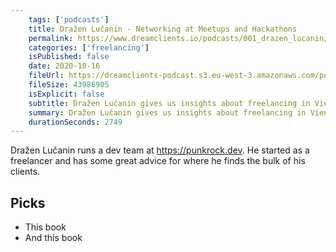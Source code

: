 ```yaml
---
    tags: ['podcasts']
    title: Dražen Lučanin - Networking at Meetups and Hackathons
    permalink: https://www.dreamclients.io/podcasts/001_drazen_lucanin/
    categories: ['freelancing']
    isPublished: false
    date: 2020-10-16
    fileUrl: https://dreamclients-podcast.s3.eu-west-3.amazonaws.com/podcast/episodes/001-DreamClientsPodcast-Drazen-Lucanin.mp3
    fileSize: 43986905
    isExplicit: false
    subtitle: Dražen Lučanin gives us insights about freelancing in Vienna
    summary: Dražen Lučanin gives us insights about freelancing in Vienna
    durationSeconds: 2749
---
```


Dražen Lučanin runs a dev team at https://punkrock.dev. He started as a freelancer and has some great advice for where he finds the bulk of his clients.

## Picks

- This book
- And this book